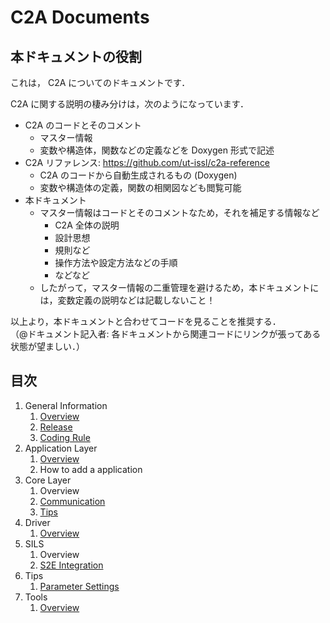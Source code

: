 # C2A Documents

## 本ドキュメントの役割
これは， C2A についてのドキュメントです．

C2A に関する説明の棲み分けは，次のようになっています．

- C2A のコードとそのコメント
	- マスター情報
	- 変数や構造体，関数などの定義などを Doxygen 形式で記述
- C2A リファレンス: https://github.com/ut-issl/c2a-reference
	- C2A のコードから自動生成されるもの (Doxygen)
	- 変数や構造体の定義，関数の相関図なども閲覧可能
- 本ドキュメント
	- マスター情報はコードとそのコメントなため，それを補足する情報など
		- C2A 全体の説明
		- 設計思想
		- 規則など
		- 操作方法や設定方法などの手順
		- などなど
	- したがって，マスター情報の二重管理を避けるため，本ドキュメントには，変数定義の説明などは記載しないこと！

以上より，本ドキュメントと合わせてコードを見ることを推奨する．  
（@ドキュメント記入者: 各ドキュメントから関連コードにリンクが張ってある状態が望ましい．）


## 目次

1. General Information
	1. [Overview](./General/overview.md)
	1. [Release](./General/release.md)
	1. [Coding Rule](./General/coding_rule.md)
1. Application Layer
	1. [Overview](./Application/overview.md)
	1. How to add a application
1. Core Layer
	1. Overview
	1. [Communication](./Core/communication.md)
	1. [Tips](./Core/tips.md)
1. Driver
	1. [Overview](./Driver/overview.md)
1. SILS
	1. Overview
	1. [S2E Integration](./Sils/s2e_integration.md)
1. Tips
	1. [Parameter Settings](./Tips/parameter_settings.md)
1. Tools
	1. [Overview](./Tools/overview.md)
